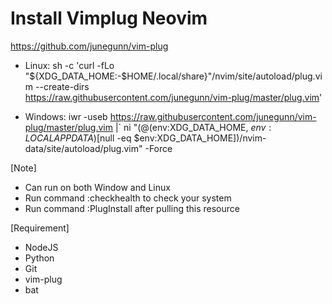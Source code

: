 # Install Vimplug Neovim
https://github.com/junegunn/vim-plug
- Linux:
sh -c 'curl -fLo "${XDG_DATA_HOME:-$HOME/.local/share}"/nvim/site/autoload/plug.vim --create-dirs \
       https://raw.githubusercontent.com/junegunn/vim-plug/master/plug.vim'

- Windows:
iwr -useb https://raw.githubusercontent.com/junegunn/vim-plug/master/plug.vim |`
    ni "$(@($env:XDG_DATA_HOME, $env:LOCALAPPDATA)[$null -eq $env:XDG_DATA_HOME])/nvim-data/site/autoload/plug.vim" -Force

[Note]
- Can run on both Window and Linux
- Run command :checkhealth to check your system
- Run command :PlugInstall after pulling this resource

[Requirement]
- NodeJS
- Python
- Git
- vim-plug
- bat
